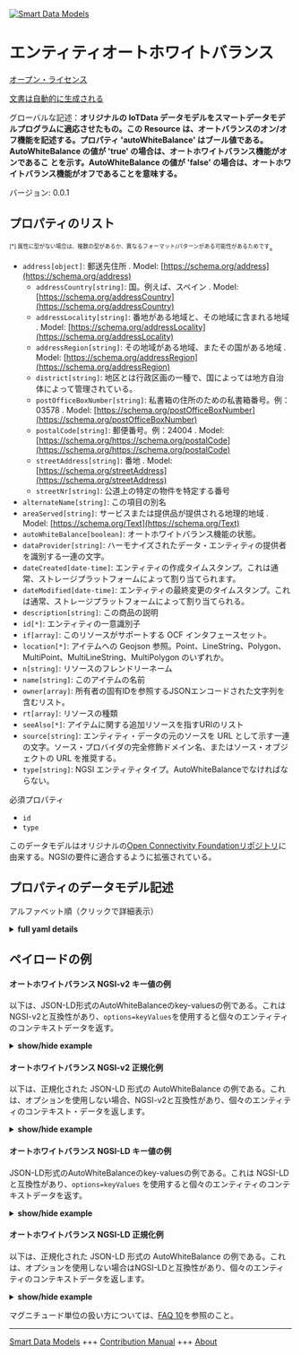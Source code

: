 <!-- 10-Header -->    
[![Smart Data Models](https://smartdatamodels.org/wp-content/uploads/2022/01/SmartDataModels_logo.png "Logo")](https://smartdatamodels.org)    
エンティティオートホワイトバランス    
=================<!-- /10-Header -->    
<!-- 15-License -->    
[オープン・ライセンス](https://github.com/smart-data-models//dataModel.OCF/blob/master/AutoWhiteBalance/LICENSE.md)    
[文書は自動的に生成される](https://docs.google.com/presentation/d/e/2PACX-1vTs-Ng5dIAwkg91oTTUdt8ua7woBXhPnwavZ0FxgR8BsAI_Ek3C5q97Nd94HS8KhP-r_quD4H0fgyt3/pub?start=false&loop=false&delayms=3000#slide=id.gb715ace035_0_60)    
<!-- /15-License -->    
<!-- 20-Description -->    
グローバルな記述：**オリジナルの IoTData データモデルをスマートデータモデルプログラムに適応させたもの。この Resource は、オートバランスのオン/オフ機能を記述する。プロパティ 'autoWhiteBalance' はブール値である。AutoWhiteBalance の値が 'true' の場合は、オートホワイトバランス機能がオンであるこ とを示す。AutoWhiteBalance の値が 'false' の場合は、オートホワイトバランス機能がオフであることを意味する。**    
バージョン: 0.0.1    
<!-- /20-Description -->    
<!-- 30-PropertiesList -->    
## プロパティのリスト    
<sup><sub>[*] 属性に型がない場合は、複数の型があるか、異なるフォーマット/パターンがある可能性があるためです</sub></sup>。    
- `address[object]`: 郵送先住所  . Model: [https://schema.org/address](https://schema.org/address)	- `addressCountry[string]`: 国。例えば、スペイン  . Model: [https://schema.org/addressCountry](https://schema.org/addressCountry)    
	- `addressLocality[string]`: 番地がある地域と、その地域に含まれる地域  . Model: [https://schema.org/addressLocality](https://schema.org/addressLocality)    
	- `addressRegion[string]`: その地域がある地域、またその国がある地域  . Model: [https://schema.org/addressRegion](https://schema.org/addressRegion)    
	- `district[string]`: 地区とは行政区画の一種で、国によっては地方自治体によって管理されている。      
	- `postOfficeBoxNumber[string]`: 私書箱の住所のための私書箱番号。例：03578  . Model: [https://schema.org/postOfficeBoxNumber](https://schema.org/postOfficeBoxNumber)    
	- `postalCode[string]`: 郵便番号。例：24004  . Model: [https://schema.org/https://schema.org/postalCode](https://schema.org/https://schema.org/postalCode)    
	- `streetAddress[string]`: 番地  . Model: [https://schema.org/streetAddress](https://schema.org/streetAddress)    
	- `streetNr[string]`: 公道上の特定の物件を特定する番号      
- `alternateName[string]`: この項目の別名  - `areaServed[string]`: サービスまたは提供品が提供される地理的地域  . Model: [https://schema.org/Text](https://schema.org/Text)- `autoWhiteBalance[boolean]`: オートホワイトバランス機能の状態。  - `dataProvider[string]`: ハーモナイズされたデータ・エンティティの提供者を識別する一連の文字。  - `dateCreated[date-time]`: エンティティの作成タイムスタンプ。これは通常、ストレージプラットフォームによって割り当てられます。  - `dateModified[date-time]`: エンティティの最終変更のタイムスタンプ。これは通常、ストレージプラットフォームによって割り当てられる。  - `description[string]`: この商品の説明  - `id[*]`: エンティティの一意識別子  - `if[array]`: このリソースがサポートする OCF インタフェースセット。  - `location[*]`: アイテムへの Geojson 参照。Point、LineString、Polygon、MultiPoint、MultiLineString、MultiPolygon のいずれか。  - `n[string]`: リソースのフレンドリーネーム  - `name[string]`: このアイテムの名前  - `owner[array]`: 所有者の固有IDを参照するJSONエンコードされた文字列を含むリスト。  - `rt[array]`: リソースの種類  - `seeAlso[*]`: アイテムに関する追加リソースを指すURIのリスト  - `source[string]`: エンティティ・データの元のソースを URL として示す一連の文字。ソース・プロバイダの完全修飾ドメイン名、またはソース・オブジェクトの URL を推奨する。  - `type[string]`: NGSI エンティティタイプ。AutoWhiteBalanceでなければならない。  <!-- /30-PropertiesList -->    
<!-- 35-RequiredProperties -->    
必須プロパティ    
- `id`  - `type`  <!-- /35-RequiredProperties -->    
<!-- 40-RequiredProperties -->    
このデータモデルはオリジナルの[Open Connectivity Foundationリポジトリ](https://github.com/openconnectivityfoundation/IoTDataModels)に由来する。NGSIの要件に適合するように拡張されている。    
<!-- /40-RequiredProperties -->    
<!-- 50-DataModelHeader -->    
## プロパティのデータモデル記述    
アルファベット順（クリックで詳細表示）    
<!-- /50-DataModelHeader -->    
<!-- 60-ModelYaml -->    
<details><summary><strong>full yaml details</strong></summary>      
```yaml    
AutoWhiteBalance:      
  description: 'Smart Data Models Program adaptation of the original IoTData data Models. This Resource describes an auto balance on/off feature. The Property ''autoWhiteBalance'' is a boolean. An AutoWhiteBalance value of ''true'' means that the auto white balance feature is on. An AutoWhiteBalance value of ''false'' means that the auto white balance feature is off. '      
  properties:      
    address:      
      description: The mailing address      
      properties:      
        addressCountry:      
          description: 'The country. For example, Spain'      
          type: string      
          x-ngsi:      
            model: https://schema.org/addressCountry      
            type: Property      
        addressLocality:      
          description: 'The locality in which the street address is, and which is in the region'      
          type: string      
          x-ngsi:      
            model: https://schema.org/addressLocality      
            type: Property      
        addressRegion:      
          description: 'The region in which the locality is, and which is in the country'      
          type: string      
          x-ngsi:      
            model: https://schema.org/addressRegion      
            type: Property      
        district:      
          description: 'A district is a type of administrative division that, in some countries, is managed by the local government'      
          type: string      
          x-ngsi:      
            type: Property      
        postOfficeBoxNumber:      
          description: 'The post office box number for PO box addresses. For example, 03578'      
          type: string      
          x-ngsi:      
            model: https://schema.org/postOfficeBoxNumber      
            type: Property      
        postalCode:      
          description: 'The postal code. For example, 24004'      
          type: string      
          x-ngsi:      
            model: https://schema.org/https://schema.org/postalCode      
            type: Property      
        streetAddress:      
          description: The street address      
          type: string      
          x-ngsi:      
            model: https://schema.org/streetAddress      
            type: Property      
        streetNr:      
          description: Number identifying a specific property on a public street      
          type: string      
          x-ngsi:      
            type: Property      
      type: object      
      x-ngsi:      
        model: https://schema.org/address      
        type: Property      
    alternateName:      
      description: An alternative name for this item      
      type: string      
      x-ngsi:      
        type: Property      
    areaServed:      
      description: The geographic area where a service or offered item is provided      
      type: string      
      x-ngsi:      
        model: https://schema.org/Text      
        type: Property      
    autoWhiteBalance:      
      description: The status of the Auto White balance feature.      
      type: boolean      
      x-ngsi:      
        type: Property      
    dataProvider:      
      description: A sequence of characters identifying the provider of the harmonised data entity      
      type: string      
      x-ngsi:      
        type: Property      
    dateCreated:      
      description: Entity creation timestamp. This will usually be allocated by the storage platform      
      format: date-time      
      type: string      
      x-ngsi:      
        type: Property      
    dateModified:      
      description: Timestamp of the last modification of the entity. This will usually be allocated by the storage platform      
      format: date-time      
      type: string      
      x-ngsi:      
        type: Property      
    description:      
      description: A description of this item      
      type: string      
      x-ngsi:      
        type: Property      
    id:      
      anyOf:      
        - description: Identifier format of any NGSI entity      
          maxLength: 256      
          minLength: 1      
          pattern: ^[\w\-\.\{\}\$\+\*\[\]`|~^@!,:\\]+$      
          type: string      
          x-ngsi:      
            type: Property      
        - description: Identifier format of any NGSI entity      
          format: uri      
          type: string      
          x-ngsi:      
            type: Property      
      description: Unique identifier of the entity      
      x-ngsi:      
        type: Property      
    if:      
      description: The OCF Interface set supported by this Resource.      
      items:      
        enum:      
          - oic.if.a      
          - oic.if.baseline      
        type: string      
      minItems: 2      
      readOnly: true      
      type: array      
      uniqueItems: true      
      x-ngsi:      
        type: Property      
    location:      
      description: 'Geojson reference to the item. It can be Point, LineString, Polygon, MultiPoint, MultiLineString or MultiPolygon'      
      oneOf:      
        - description: Geojson reference to the item. Point      
          properties:      
            bbox:      
              items:      
                type: number      
              minItems: 4      
              type: array      
            coordinates:      
              items:      
                type: number      
              minItems: 2      
              type: array      
            type:      
              enum:      
                - Point      
              type: string      
          required:      
            - type      
            - coordinates      
          title: GeoJSON Point      
          type: object      
          x-ngsi:      
            type: GeoProperty      
        - description: Geojson reference to the item. LineString      
          properties:      
            bbox:      
              items:      
                type: number      
              minItems: 4      
              type: array      
            coordinates:      
              items:      
                items:      
                  type: number      
                minItems: 2      
                type: array      
              minItems: 2      
              type: array      
            type:      
              enum:      
                - LineString      
              type: string      
          required:      
            - type      
            - coordinates      
          title: GeoJSON LineString      
          type: object      
          x-ngsi:      
            type: GeoProperty      
        - description: Geojson reference to the item. Polygon      
          properties:      
            bbox:      
              items:      
                type: number      
              minItems: 4      
              type: array      
            coordinates:      
              items:      
                items:      
                  items:      
                    type: number      
                  minItems: 2      
                  type: array      
                minItems: 4      
                type: array      
              type: array      
            type:      
              enum:      
                - Polygon      
              type: string      
          required:      
            - type      
            - coordinates      
          title: GeoJSON Polygon      
          type: object      
          x-ngsi:      
            type: GeoProperty      
        - description: Geojson reference to the item. MultiPoint      
          properties:      
            bbox:      
              items:      
                type: number      
              minItems: 4      
              type: array      
            coordinates:      
              items:      
                items:      
                  type: number      
                minItems: 2      
                type: array      
              type: array      
            type:      
              enum:      
                - MultiPoint      
              type: string      
          required:      
            - type      
            - coordinates      
          title: GeoJSON MultiPoint      
          type: object      
          x-ngsi:      
            type: GeoProperty      
        - description: Geojson reference to the item. MultiLineString      
          properties:      
            bbox:      
              items:      
                type: number      
              minItems: 4      
              type: array      
            coordinates:      
              items:      
                items:      
                  items:      
                    type: number      
                  minItems: 2      
                  type: array      
                minItems: 2      
                type: array      
              type: array      
            type:      
              enum:      
                - MultiLineString      
              type: string      
          required:      
            - type      
            - coordinates      
          title: GeoJSON MultiLineString      
          type: object      
          x-ngsi:      
            type: GeoProperty      
        - description: Geojson reference to the item. MultiLineString      
          properties:      
            bbox:      
              items:      
                type: number      
              minItems: 4      
              type: array      
            coordinates:      
              items:      
                items:      
                  items:      
                    items:      
                      type: number      
                    minItems: 2      
                    type: array      
                  minItems: 4      
                  type: array      
                type: array      
              type: array      
            type:      
              enum:      
                - MultiPolygon      
              type: string      
          required:      
            - type      
            - coordinates      
          title: GeoJSON MultiPolygon      
          type: object      
          x-ngsi:      
            type: GeoProperty      
      x-ngsi:      
        type: GeoProperty      
    n:      
      description: Friendly name of the Resource      
      maxLength: 64      
      readOnly: true      
      type: string      
      x-ngsi:      
        type: Property      
    name:      
      description: The name of this item      
      type: string      
      x-ngsi:      
        type: Property      
    owner:      
      description: A List containing a JSON encoded sequence of characters referencing the unique Ids of the owner(s)      
      items:      
        anyOf:      
          - description: Identifier format of any NGSI entity      
            maxLength: 256      
            minLength: 1      
            pattern: ^[\w\-\.\{\}\$\+\*\[\]`|~^@!,:\\]+$      
            type: string      
            x-ngsi:      
              type: Property      
          - description: Identifier format of any NGSI entity      
            format: uri      
            type: string      
            x-ngsi:      
              type: Property      
        description: Unique identifier of the entity      
        x-ngsi:      
          type: Property      
      type: array      
      x-ngsi:      
        type: Property      
    rt:      
      description: The Resource Type.      
      items:      
        enum:      
          - oic.r.colour.autowhitebalance      
        maxLength: 64      
        type: string      
      minItems: 1      
      readOnly: true      
      type: array      
      uniqueItems: true      
      x-ngsi:      
        type: Property      
    seeAlso:      
      description: list of uri pointing to additional resources about the item      
      oneOf:      
        - items:      
            format: uri      
            type: string      
          minItems: 1      
          type: array      
        - format: uri      
          type: string      
      x-ngsi:      
        type: Property      
    source:      
      description: 'A sequence of characters giving the original source of the entity data as a URL. Recommended to be the fully qualified domain name of the source provider, or the URL to the source object'      
      type: string      
      x-ngsi:      
        type: Property      
    type:      
      description: NGSI entity type. It has to be AutoWhiteBalance      
      enum:      
        - AutoWhiteBalance      
      type: string      
      x-ngsi:      
        type: Property      
  required:      
    - id      
    - type      
  type: object      
  x-derived-from: https://github.com/OpenInterConnect/IoTDataModels/blob/master/AutoWhiteBalanceResURI.swagger.json      
  x-disclaimer: 'Redistribution and use in source and binary forms, with or without modification, are permitted  provided that the license conditions are met. Copyleft (c) 2022 Contributors to Smart Data Models Program'      
  x-license-url: https://github.com/smart-data-models/dataModel.OCF/blob/master/AutoWhiteBalance/LICENSE.md      
  x-model-schema: https://smart-data-models.github.io/dataModel.IoTDataModels/AutoWhiteBalance/schema.json      
  x-model-tags: OCF      
  x-version: 0.0.1      
```    
</details>      
<!-- /60-ModelYaml -->    
<!-- 70-MiddleNotes -->    
<!-- /70-MiddleNotes -->    
<!-- 80-Examples -->    
## ペイロードの例    
#### オートホワイトバランス NGSI-v2 キー値の例    
以下は、JSON-LD形式のAutoWhiteBalanceのkey-valuesの例である。これはNGSI-v2と互換性があり、`options=keyValues`を使用すると個々のエンティティのコンテキストデータを返す。    
<details><summary><strong>show/hide example</strong></summary>      
```json  
{  
  "id": "urn:ngsi-ld:AutoWhiteBalance:id:IWWJ:89932325",  
  "dateCreated": "2006-08-15T17:31:25Z",  
  "dateModified": "2009-08-14T00:51:49Z",  
  "source": "Though realize sav",  
  "name": "International management go get. Degree production skill season attention away many.",  
  "alternateName": "Manager wear exist article kind. Hope smile recent than once property more. Cause personal actually war choice unit assume.",  
  "description": "Security benefit rather eat member whose southern. Painting individual himself g",  
  "dataProvider": "Without meet majority station. Ok yourself president Republican.",  
  "owner": [  
    "urn:ngsi-ld:AutoWhiteBalance:items:BDSM:75724340",  
    "urn:ngsi-ld:AutoWhiteBalance:items:QYOC:51435150"  
  ],  
  "seeAlso": [  
    "urn:ngsi-ld:AutoWhiteBalance:items:ZSQT:71423685"  
  ],  
  "location": {  
    "type": "Point",  
    "coordinates": [  
      -77.6840755,  
      -114.923609  
    ]  
  },  
  "address": {  
    "streetAddress": "Across speak research build blue method lawyer. Top require too campaign travel condition. Use player sing Mrs.",  
    "addressLocality": "History maybe any me. City support anyone participant central wife place. Bar open set until safe in outside. Design management respons",  
    "addressRegion": "Soldier east coach. Close marriage perhaps despite she pattern tough. Spring conf",  
    "addressCountry": "Result key e",  
    "postalCode": "Very Congress body. Financial quite fear area run according evidence. Power sound reality law change call.",  
    "postOfficeBoxNumber": "Through house read school change cell before. Data city order future put bit play animal.",  
    "streetNr": "Own condition expert time kee",  
    "district": "Significant admit TV far meeting health bit. Increase factor anyone provide probably."  
  },  
  "areaServed": "Various notice tree. Real within on go doctor officer glass.",  
  "rt": [  
    "oic.r.colour.autowhitebalance"  
  ],  
  "autoWhiteBalance": true,  
  "n": "Face picture case entire face house describe autho",  
  "if": [  
    "oic.if.baseline",  
    "oic.if.a"  
  ],  
  "type": "AutoWhiteBalance"  
}  
```  
</details>    
#### オートホワイトバランス NGSI-v2 正規化例    
以下は、正規化された JSON-LD 形式の AutoWhiteBalance の例である。これは、オプションを使用しない場合、NGSI-v2と互換性があり、個々のエンティティのコンテキスト・データを返します。    
<details><summary><strong>show/hide example</strong></summary>      
```json  
{  
  "id": "urn:ngsi-ld:AutoWhiteBalance:id:IWWJ:89932325",  
  "dateCreated": {  
    "type": "DateTime",  
    "value": "2006-08-15T17:31:25Z"  
  },  
  "dateModified": {  
    "type": "DateTime",  
    "value": "2009-08-14T00:51:49Z"  
  },  
  "source": {  
    "type": "Text",  
    "value": "Though realize sav"  
  },  
  "name": {  
    "type": "Text",  
    "value": "International management go get. Degree production skill season attention away many."  
  },  
  "alternateName": {  
    "type": "Text",  
    "value": "Manager wear exist article kind. Hope smile recent than once property more. Cause personal actually war choice unit assume."  
  },  
  "description": {  
    "type": "Text",  
    "value": "Security benefit rather eat member whose southern. Painting individual himself g"  
  },  
  "dataProvider": {  
    "type": "Text",  
    "value": "Without meet majority station. Ok yourself president Republican."  
  },  
  "owner": {  
    "type": "StructuredValue",  
    "value": [  
      "urn:ngsi-ld:AutoWhiteBalance:items:BDSM:75724340",  
      "urn:ngsi-ld:AutoWhiteBalance:items:QYOC:51435150"  
    ]  
  },  
  "seeAlso": {  
    "type": "StructuredValue",  
    "value": [  
      "urn:ngsi-ld:AutoWhiteBalance:items:ZSQT:71423685"  
    ]  
  },  
  "location": {  
    "type": "geo:json",  
    "value": {  
      "type": "Point",  
      "coordinates": [  
        -77.6840755,  
        -114.923609  
      ]  
    }  
  },  
  "address": {  
    "type": "StructuredValue",  
    "value": {  
      "streetAddress": "Across speak research build blue method lawyer. Top require too campaign travel condition. Use player sing Mrs.",  
      "addressLocality": "History maybe any me. City support anyone participant central wife place. Bar open set until safe in outside. Design management respons",  
      "addressRegion": "Soldier east coach. Close marriage perhaps despite she pattern tough. Spring conf",  
      "addressCountry": "Result key e",  
      "postalCode": "Very Congress body. Financial quite fear area run according evidence. Power sound reality law change call.",  
      "postOfficeBoxNumber": "Through house read school change cell before. Data city order future put bit play animal.",  
      "streetNr": "Own condition expert time kee",  
      "district": "Significant admit TV far meeting health bit. Increase factor anyone provide probably."  
    }  
  },  
  "areaServed": {  
    "type": "Text",  
    "value": "Various notice tree. Real within on go doctor officer glass."  
  },  
  "rt": {  
    "type": "StructuredValue",  
    "value": [  
      "oic.r.colour.autowhitebalance"  
    ]  
  },  
  "autoWhiteBalance": {  
    "type": "Boolean",  
    "value": true  
  },  
  "n": {  
    "type": "Text",  
    "value": "Face picture case entire face house describe autho"  
  },  
  "if": {  
    "type": "StructuredValue",  
    "value": [  
      "oic.if.baseline",  
      "oic.if.a"  
    ]  
  },  
  "type": "AutoWhiteBalance"  
}  
```  
</details>    
#### オートホワイトバランス NGSI-LD キー値の例    
JSON-LD形式のAutoWhiteBalanceのkey-valuesの例である。これは NGSI-LD と互換性があり、`options=keyValues` を使用すると個々のエンティティのコンテキストデータを返す。    
<details><summary><strong>show/hide example</strong></summary>      
```json  
{  
  "id": "urn:ngsi-ld:AutoWhiteBalance:id:IWWJ:89932325",  
  "dateCreated": "2006-08-15T17:31:25Z",  
  "dateModified": "2009-08-14T00:51:49Z",  
  "source": "Though realize sav",  
  "name": "International management go get. Degree production skill season attention away many.",  
  "alternateName": "Manager wear exist article kind. Hope smile recent than once property more. Cause personal actually war choice unit assume.",  
  "description": "Security benefit rather eat member whose southern. Painting individual himself g",  
  "dataProvider": "Without meet majority station. Ok yourself president Republican.",  
  "owner": [  
    "urn:ngsi-ld:AutoWhiteBalance:items:BDSM:75724340",  
    "urn:ngsi-ld:AutoWhiteBalance:items:QYOC:51435150"  
  ],  
  "seeAlso": [  
    "urn:ngsi-ld:AutoWhiteBalance:items:ZSQT:71423685"  
  ],  
  "location": {  
    "type": "Point",  
    "coordinates": [  
      -77.6840755,  
      -114.923609  
    ]  
  },  
  "address": {  
    "streetAddress": "Across speak research build blue method lawyer. Top require too campaign travel condition. Use player sing Mrs.",  
    "addressLocality": "History maybe any me. City support anyone participant central wife place. Bar open set until safe in outside. Design management respons",  
    "addressRegion": "Soldier east coach. Close marriage perhaps despite she pattern tough. Spring conf",  
    "addressCountry": "Result key e",  
    "postalCode": "Very Congress body. Financial quite fear area run according evidence. Power sound reality law change call.",  
    "postOfficeBoxNumber": "Through house read school change cell before. Data city order future put bit play animal.",  
    "streetNr": "Own condition expert time kee",  
    "district": "Significant admit TV far meeting health bit. Increase factor anyone provide probably."  
  },  
  "areaServed": "Various notice tree. Real within on go doctor officer glass.",  
  "rt": [  
    "oic.r.colour.autowhitebalance"  
  ],  
  "autoWhiteBalance": true,  
  "n": "Face picture case entire face house describe autho",  
  "if": [  
    "oic.if.baseline",  
    "oic.if.a"  
  ],  
  "type": "AutoWhiteBalance",  
  "@context": [  
    "https://smartdatamodels.org/context.jsonld"  
  ]  
}  
```  
</details>    
#### オートホワイトバランス NGSI-LD 正規化例    
以下は、正規化された JSON-LD 形式の AutoWhiteBalance の例である。これは、オプションを使用しない場合はNGSI-LDと互換性があり、個々のエンティティのコンテキストデータを返します。    
<details><summary><strong>show/hide example</strong></summary>      
```json  
{  
    "id": "urn:ngsi-ld:AutoWhiteBalance:id:IWWJ:89932325",  
    "dateCreated": {  
        "type": "Property",  
        "value": {  
            "@type": "DateTime",  
            "@value": "2006-08-15T17:31:25Z"  
        }  
    },  
    "dateModified": {  
        "type": "Property",  
        "value": {  
            "@type": "DateTime",  
            "@value": "2009-08-14T00:51:49Z"  
        }  
    },  
    "source": {  
        "type": "Property",  
        "value": "Though realize sav"  
    },  
    "name": {  
        "type": "Property",  
        "value": "International management go get. Degree production skill season attention away many."  
    },  
    "alternateName": {  
        "type": "Property",  
        "value": "Manager wear exist article kind. Hope smile recent than once property more. Cause personal actually war choice unit assume."  
    },  
    "description": {  
        "type": "Property",  
        "value": "Security benefit rather eat member whose southern. Painting individual himself g"  
    },  
    "dataProvider": {  
        "type": "Property",  
        "value": "Without meet majority station. Ok yourself president Republican."  
    },  
    "owner": {  
        "type": "Property",  
        "value": [  
            "urn:ngsi-ld:AutoWhiteBalance:items:BDSM:75724340",  
            "urn:ngsi-ld:AutoWhiteBalance:items:QYOC:51435150"  
        ]  
    },  
    "seeAlso": {  
        "type": "Property",  
        "value": [  
            "urn:ngsi-ld:AutoWhiteBalance:items:ZSQT:71423685"  
        ]  
    },  
    "location": {  
        "type": "GeoProperty",  
        "value": {  
            "type": "Point",  
            "coordinates": [  
                -77.6840755,  
                -114.923609  
            ]  
        }  
    },  
    "address": {  
        "type": "Property",  
        "value": {  
            "streetAddress": "Across speak research build blue method lawyer. Top require too campaign travel condition. Use player sing Mrs.",  
            "addressLocality": "History maybe any me. City support anyone participant central wife place. Bar open set until safe in outside. Design management respons",  
            "addressRegion": "Soldier east coach. Close marriage perhaps despite she pattern tough. Spring conf",  
            "addressCountry": "Result key e",  
            "postalCode": "Very Congress body. Financial quite fear area run according evidence. Power sound reality law change call.",  
            "postOfficeBoxNumber": "Through house read school change cell before. Data city order future put bit play animal.",  
            "streetNr": "Own condition expert time kee",  
            "district": "Significant admit TV far meeting health bit. Increase factor anyone provide probably."  
        }  
    },  
    "areaServed": {  
        "type": "Property",  
        "value": "Various notice tree. Real within on go doctor officer glass."  
    },  
    "rt": {  
        "type": "Property",  
        "value": [  
            "oic.r.colour.autowhitebalance"  
        ]  
    },  
    "autoWhiteBalance": {  
        "type": "Property",  
        "value": true  
    },  
    "n": {  
        "type": "Property",  
        "value": "Face picture case entire face house describe autho"  
    },  
    "if": {  
        "type": "Property",  
        "value": [  
            "oic.if.baseline",  
            "oic.if.a"  
        ]  
    },  
    "type": "AutoWhiteBalance",  
    "@context": [  
        "https://smartdatamodels.org/context.jsonld"  
    ]  
}  
```  
</details><!-- /80-Examples -->    
<!-- 90-FooterNotes -->    
<!-- /90-FooterNotes -->    
<!-- 95-Units -->    
マグニチュード単位の扱い方については、[FAQ 10](https://smartdatamodels.org/index.php/faqs/)を参照のこと。    
<!-- /95-Units -->    
<!-- 97-LastFooter -->    
---    
[Smart Data Models](https://smartdatamodels.org) +++ [Contribution Manual](https://bit.ly/contribution_manual) +++ [About](https://bit.ly/Introduction_SDM)<!-- /97-LastFooter -->    
